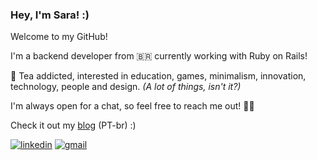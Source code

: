 ### Hey, I'm Sara! :)
Welcome to my GitHub! 

I'm a backend developer from 🇧🇷 currently working with Ruby on Rails!

🍵 Tea addicted, interested in education, games, minimalism, innovation, technology, people and design. *(A lot of things, isn't it?)*

I'm always open for a chat, so feel free to reach me out! 🖖🏻

Check it out my [blog](https://saracodes.hashnode.dev/) (PT-br) :)

[![linkedin](https://img.shields.io/badge/Linkedin-blue?style=flat-square&logo=linkedin)](https://www.linkedin.com/in/saralonngren)
[![gmail](https://img.shields.io/badge/Gmail-blue?style=flat-square&logo=Gmail&logoColor=white)](mailto:saralonngren@gmail.com)


